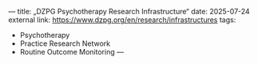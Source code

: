 —
title: „DZPG Psychotherapy Research Infrastructure“
date: 2025-07-24
external link: https://www.dzpg.org/en/research/infrastructures
tags:
  - Psychotherapy
  - Practice Research Network
  - Routine Outcome Monitoring
—

